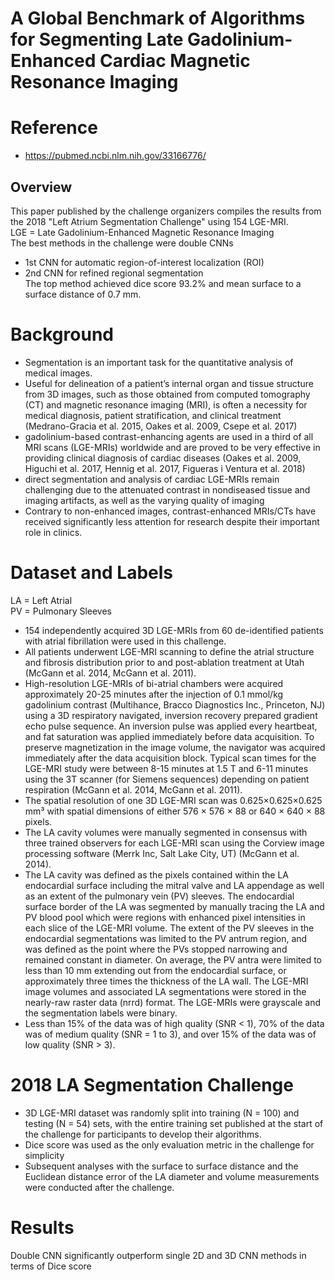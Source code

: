 # A Global Benchmark of Algorithms for Segmenting Late Gadolinium-Enhanced Cardiac Magnetic Resonance Imaging

# Reference
* https://pubmed.ncbi.nlm.nih.gov/33166776/
## Overview
This paper published by the challenge organizers compiles the results from the 2018 "Left Atrium Segmentation Challenge" using 154 LGE-MRI.\
LGE = Late Gadolinium-Enhanced Magnetic Resonance Imaging\
The best methods in the challenge were double CNNs
* 1st CNN for automatic region-of-interest localization (ROI)
* 2nd CNN for refined regional segmentation\
The top method achieved dice score 93.2% and mean surface to a surface distance of 0.7 mm.

# Background
* Segmentation is an important task for the quantitative analysis of medical images.
* Useful for delineation of a patient’s internal organ and tissue structure from 3D images, such as those obtained from computed tomography (CT) and magnetic resonance imaging (MRI), is often a necessity for medical diagnosis, patient stratification, and clinical treatment (Medrano-Gracia et al. 2015, Oakes et al. 2009, Csepe et al. 2017)
* gadolinium-based contrast-enhancing agents are used in a third of all MRI scans (LGE-MRIs) worldwide and are proved to be very effective in providing clinical diagnosis of cardiac diseases (Oakes et al. 2009, Higuchi et al. 2017, Hennig et al. 2017, Figueras i Ventura et al. 2018)
* direct segmentation and analysis of cardiac LGE-MRIs remain challenging due to the attenuated contrast in nondiseased tissue and imaging artifacts, as well as the varying quality of imaging
* Contrary to non-enhanced images, contrast-enhanced MRIs/CTs have received significantly less
attention for research despite their important role in clinics.

# Dataset and Labels
LA = Left Atrial\
PV = Pulmonary Sleeves
* 154 independently acquired 3D LGE-MRIs from 60 de-identified patients with atrial
fibrillation were used in this challenge.
* All patients underwent LGE-MRI scanning to define the atrial structure and fibrosis distribution prior to and post-ablation treatment at Utah (McGann et al. 2014, McGann et al. 2011).
* High-resolution LGE-MRIs of bi-atrial chambers were acquired approximately 20-25 minutes after the injection of 0.1 mmol/kg gadolinium contrast (Multihance, Bracco Diagnostics Inc., Princeton, NJ) using a 3D respiratory navigated, inversion recovery prepared gradient echo pulse sequence. An inversion pulse was applied every heartbeat, and fat saturation was applied immediately before data acquisition. To preserve magnetization in the image volume, the navigator was acquired immediately after the data acquisition block. Typical scan times for the LGE-MRI study were between 8-15 minutes at 1.5 T and 6-11 minutes using the 3T scanner (for Siemens sequences) depending on patient respiration (McGann et al. 2014, McGann et al. 2011).
* The spatial resolution of one 3D LGE-MRI scan was 0.625×0.625×0.625 mm³ with spatial dimensions of either 576 × 576 × 88 or 640 × 640 × 88 pixels.
* The LA cavity volumes were manually segmented in consensus with three trained observers for each LGE-MRI scan using the Corview image processing software (Merrk Inc, Salt Lake City, UT) (McGann et al. 2014).
* The LA cavity was defined as the pixels contained within the LA endocardial surface including the mitral valve and LA appendage as well as an extent of the pulmonary vein (PV) sleeves. The endocardial surface border of the LA was segmented by manually tracing the LA and PV blood pool which were regions with enhanced pixel intensities in each slice of the LGE-MRI volume. The extent of the PV sleeves in the endocardial segmentations was limited to the PV antrum region, and was defined as the point where the PVs stopped narrowing and remained constant in diameter. On average, the PV antra were limited to less than 10 mm extending out from the endocardial surface, or approximately three times the thickness of the LA wall. The LGE-MRI image volumes and associated LA segmentations were stored in the nearly-raw raster data (nrrd) format. The LGE-MRIs were grayscale and the segmentation labels were binary.
* Less than 15% of the data was of high quality (SNR < 1), 70% of the data was of medium quality (SNR = 1 to 3), and over 15% of the data was of low quality (SNR > 3).

# 2018 LA Segmentation Challenge
* 3D LGE-MRI dataset was randomly split into training (N = 100) and testing (N = 54) sets, with the entire training set published at the start of the challenge for participants to develop their algorithms.
* Dice score was used as the only evaluation metric in the challenge for simplicity
* Subsequent analyses with the surface to surface distance and the Euclidean distance error of the LA diameter and volume measurements were conducted after the challenge.

# Results

Double CNN significantly outperform single 2D and 3D CNN methods in terms of Dice score